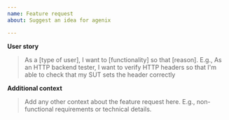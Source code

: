 ```yaml
---
name: Feature request
about: Suggest an idea for agenix

---
```


**User story**
>As a [type of user], I want to [functionality] so that [reason].
>E.g., As an HTTP backend tester, I want to verify HTTP headers so that I'm able to check that my SUT sets the header correctly

**Additional context**
>Add any other context about the feature request here. E.g., non-functional requirements or technical details.
